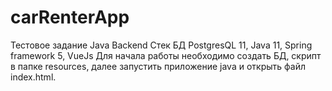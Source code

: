 # carRenterApp
 Тестовое задание Java Backend
 Стек БД PostgresQL 11, Java 11, Spring framework 5, VueJs
 Для начала работы необходимо создать БД, скрипт в папке resources, далее запустить приложение java и открыть файл index.html.
